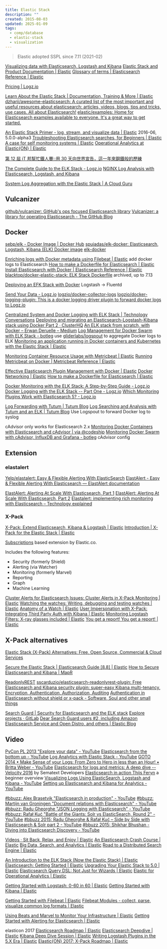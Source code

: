 ```yaml
---
title: Elastic Stack
description: ""
created: 2015-08-03
updated: 2025-01-09
tags:
  - comp/database
  - elastic-stack
  - visualization
---
```


> Elastic adopted SSPL since 7.11 (2021-02)

[Visualizing data with Elasticsearch, Logstash and Kibana](http://blog.webkid.io/visualize-datasets-with-elk/)
[Elastic Stack and Product Documentation | Elastic](https://www.elastic.co/guide/index.html)
[Glossary of terms | Elasticsearch Reference | Elastic](https://www.elastic.co/guide/en/elasticsearch/reference/current/glossary.html)

[Pricing | Logz.io](https://logz.io/pricing/)

[Learn About the Elastic Stack | Documentation, Training & More | Elastic](https://www.elastic.co/learn)
[dzharii/awesome-elasticsearch: A curated list of the most important and useful resources about elasticsearch: articles, videos, blogs, tips and tricks, use cases. All about Elasticsearch!](https://github.com/dzharii/awesome-elasticsearch)
[elastic/examples: Home for Elasticsearch examples available to everyone. It's a great way to get started.](https://github.com/elastic/examples)

[An Elastic Stack Primer - log, stream, and visualize data | Elastic](https://www.elastic.co/blog/elastic-stack-primer) 2016-06, 5.0.0-alpha3
[Troubleshooting Elasticsearch searches, for Beginners | Elastic](https://www.elastic.co/blog/found-beginner-troubleshooting)
[A case for self monitoring systems | Elastic](https://www.elastic.co/blog/a-case-for-self-monitoring-systems)
[Operational Analytics at Elastic{ON} | Elastic](https://www.elastic.co/blog/operational-analytics-with-elasticsearch-at-elasticon-2017-part-1)

[第 12 屆 iT 邦幫忙鐵人賽::用 30 天向世界宣告，這一年來鋼鐵般的歷練](https://ithelp.ithome.com.tw/2020-12th-ironman/articles/3148?sc=iThomeR)

[The Complete Guide to the ELK Stack - Logz.io](https://logz.io/learn/complete-guide-elk-stack/)
[NGINX Log Analysis with Elasticsearch, Logstash, and Kibana](http://logz.io/blog/nginx-log-analysis/)

[System Log Aggregation with the Elastic Stack | A Cloud Guru](https://acloudguru.com/blog/engineering/system-log-aggregation-with-the-elastic-stack)

## Vulcanizer

[github/vulcanizer: GitHub's ops focused Elasticsearch library](https://github.com/github/vulcanizer)
[Vulcanizer: a library for operating Elasticsearch - The GitHub Blog](https://github.blog/2019-03-05-vulcanizer-a-library-for-operating-elasticsearch/)

## Docker

[sebp/elk - Docker Image | Docker Hub](https://hub.docker.com/r/sebp/elk/)
[spujadas/elk-docker: Elasticsearch, Logstash, Kibana (ELK) Docker image](https://github.com/spujadas/elk-docker)
[elk-docker](http://elk-docker.readthedocs.io/)

[Enriching logs with Docker metadata using Filebeat | Elastic](https://www.elastic.co/blog/enrich-docker-logs-with-filebeat) add docker logs to Elasticsearch
[How to make a Dockerfile for Elasticsearch | Elastic](https://www.elastic.co/blog/how-to-make-a-dockerfile-for-elasticsearch)
[Install Elasticsearch with Docker | Elasticsearch Reference | Elastic](https://www.elastic.co/guide/en/elasticsearch/reference/current/docker.html)
[blacktop/docker-elastic-stack: ELK Stack Dockerfile](https://github.com/blacktop/docker-elastic-stack) archived, up to 7.13

[Deploying an EFK Stack with Docker](https://adamtheautomator.com/efk-stack/) Logstash -> Fluentd

[Send Your Data - Logz.io](https://app.logz.io/#/dashboard/send-your-data/log-sources/docker?type=docker-collector-logs-config)
[logzio/docker-collector-logs](https://github.com/logzio/docker-collector-logs)
[logzio/docker-logging-plugin: This is a docker logging driver plugin to forward docker logs to Logz.io](https://github.com/logzio/docker-logging-plugin)

[Centralized System and Docker Logging with ELK Stack | Technology Conversations](http://technologyconversations.com/2015/05/18/centralized-system-and-docker-logging-with-elk-stack/)
[Deploying and migrating an Elasticsearch-Logstash-Kibana stack using Docker Part 2 · ClusterHQ](http://clusterhq.com/2016/01/12/b-multinode-elk-flocker/)
[An ELK stack from scratch, with Docker – Erwan Deruelle – Medium](https://medium.com/@d3rwan/an-elk-stack-from-scratch-with-docker-58551616a2da)
[Log Management for Docker Swarm with ELK Stack - botleg](https://botleg.com/stories/log-management-of-docker-swarm-with-elk-stack/) use [gliderlabs/logspout](https://github.com/gliderlabs/logspout) to aggregate Docker logs to ELK
[Monitoring an application running in Docker containers and Kubernetes with the Elastic Stack | Elastic](https://www.elastic.co/blog/monitoring-an-application-running-in-docker-containers-and-kubernetes-with-the-elastic-stack)

[Monitoring Container Resource Usage with Metricbeat | Elastic](https://www.elastic.co/blog/monitoring_container_resource_usage_with_metricbeat)
[Running Metricbeat on Docker | Metricbeat Reference | Elastic](https://www.elastic.co/guide/en/beats/metricbeat/current/running-on-docker.html)

[Effective Elasticsearch Plugin Management with Docker | Elastic](https://www.elastic.co/blog/elasticsearch-docker-plugin-management)
[Docker Networking | Elastic](https://www.elastic.co/blog/docker-networking)
[How to make a Dockerfile for Elasticsearch | Elastic](https://www.elastic.co/blog/how-to-make-a-dockerfile-for-elasticsearch)

[Docker Monitoring with the ELK Stack: A Step-by-Step Guide - Logz.io](https://logz.io/learn/docker-monitoring-elk-stack/)
[Docker Logging with the ELK Stack -- Part One - Logz.io](https://logz.io/blog/docker-logging/)
[Which Monitoring Plugins Work with Elasticsearch 5? - Logz.io](https://logz.io/blog/monitoring-plugins-elasticsearch-5/)

[Log Forwarding with Tutum | Tutum Blog](https://blog.tutum.co/2015/03/19/log-forwarding-with-tutum/)
[Log Searching and Analysis with Tutum and an ELK | Tutum Blog](https://blog.tutum.co/2015/05/26/log-searching-and-analysis-with-tutum-and-an-elk-2/)
Use Logspout to forward Docker log to syslog

cAdvisor only works for Elasticsearch 2.x
[Monitoring Docker Containers with Elasticsearch and cAdvisor | via @codeship](https://blog.codeship.com/monitoring-docker-containers-with-elasticsearch-and-cadvisor/)
[Monitoring Docker Swarm with cAdvisor, InfluxDB and Grafana - botleg](https://botleg.com/stories/monitoring-docker-swarm-with-cadvisor-influxdb-and-grafana/) cAdvisor config

## Extension

### elastalert

[Yelp/elastalert: Easy & Flexible Alerting With ElasticSearch](https://github.com/yelp/elastalert)
[ElastAlert - Easy & Flexible Alerting With Elasticsearch — ElastAlert documentation](https://elastalert.readthedocs.io/en/latest/)

[ElastAlert: Alerting At Scale With Elasticsearch, Part 1](https://engineeringblog.yelp.com/2015/10/elastalert-alerting-at-scale-with-elasticsearch.html)
[ElastAlert: Alerting At Scale With Elasticsearch, Part 2](https://engineeringblog.yelp.com/2016/03/elastalert-part-two.html)
[Elastalert: implementing rich monitoring with Elasticsearch – Technology explained](https://alexandreesl.com/2016/04/15/elastalert-implementing-rich-monitoring-with-elasticsearch/)

### X-Pack

[X-Pack: Extend Elasticsearch, Kibana & Logstash | Elastic](https://www.elastic.co/products/x-pack)
[Introduction | X-Pack for the Elastic Stack | Elastic](https://www.elastic.co/guide/en/x-pack/current/xpack-introduction.html)

[Subscriptions](https://www.elastic.co/subscriptions) based extension by Elastic.co.

Includes the following features:

- Security (formerly Shield)
- Alerting (via Watcher)
- Monitoring (formerly Marvel)
- Reporting
- Graph
- Machine Learning

[Cluster Alerts for Elasticsearch Issues: Cluster Alerts in X-Pack Monitoring | Elastic](https://www.elastic.co/blog/elasticsearch-cluster-alerts-for-issues-from-xpack-monitoring)
[Watching the watches: Writing, debugging and testing watches | Elastic](https://www.elastic.co/blog/watching-the-watches-writing-debugging-and-testing-watches)
[Anatomy of a Watch | Elastic](https://www.elastic.co/blog/anatomy-of-a-watch)
[User Impersonation with X-Pack: Integrating Third Party Auth with Kibana | Elastic](https://www.elastic.co/blog/user-impersonation-with-x-pack-integrating-third-party-auth-with-kibana)
[Monitoring Logstash Filters: X-ray glasses included | Elastic](https://www.elastic.co/blog/monitoring-logstash-filters)
[You get a report! You get a report! | Elastic](https://www.elastic.co/blog/you_get_a_report_you_get_a_report)

## X-Pack alternatives

[Elastic Stack (X-Pack) Alternatives: Free, Open Source, Commercial & Cloud Services](https://sematext.com/blog/x-pack-alternatives/)

[Secure the Elastic Stack | Elasticsearch Guide [8.8] | Elastic](https://www.elastic.co/guide/en/elasticsearch/reference/current/secure-cluster.html)
[How to Secure Elasticsearch and Kibana | MapR](https://mapr.com/blog/how-secure-elasticsearch-and-kibana/)

[ReadonlyREST](https://readonlyrest.com/)
[sscarduzio/elasticsearch-readonlyrest-plugin: Free Elasticsearch and Kibana security plugin: super-easy Kibana multi-tenancy, Encryption, Authentication, Authorization, Auditing](https://github.com/sscarduzio/elasticsearch-readonlyrest-plugin)
[Authentication in Elasticsearch without shield or x-pack - Software, Soul and other small things](http://ikeptwalking.com/authentication-elasticsearch-without-shield-x-pack/)

[Search Guard | Security for Elasticsearch and the ELK stack](https://search-guard.com/)
[Explore projects · GitLab](https://git.floragunn.com/explore/projects)
[Dear Search Guard users #2, including Amazon Elasticsearch Service and Open Distro, and others | Elastic Blog](https://www.elastic.co/blog/dear-search-guard-users-including-amazon-elasticsearch-service-open-distro-and-others)

## Video

[PyCon PL 2013 "Explore your data" - YouTube](https://www.youtube.com/watch?v=yZu4jQtBUPg)
[Elasticsearch from the bottom up - YouTube](https://www.youtube.com/watch?v=PpX7J-G2PEo)
[Log Analytics with Elastic Stack - YouTube](https://www.youtube.com/watch?v=SuDQ3-FihQk)
[GOTO 2014 • Make Sense of your Logs: From Zero to Hero in less than an Hour! • Britta Weber - YouTube](https://www.youtube.com/watch?v=8vgTBIoF8zs)
[Elasticsearch for logs and metrics: A deep dive -- Velocity 2016](https://www.youtube.com/watch?v=44QQEI9CJQQ) by Sematext Developers
[Elasticsearch in action Thijs Feryn](https://www.youtube.com/watch?v=oPObRc8tHgQ) a beginner overview
[Visualizing Logs Using ElasticSearch, Logstash and Kibana - YouTube](https://www.youtube.com/watch?v=Kqs7UcCJquM)
[Setting up Elasticsearch and Kibana for Analytics - YouTube](https://www.youtube.com/watch?v=wHWb1d_VGp8)

[#bbuzz: Alex Brasetvik "Elasticsearch in production" - YouTube](https://www.youtube.com/watch?v=gkdfNl0WL-A&index=28&list=PLq-odUc2x7i8Qg4j2fix-QN6bjup-QYJW)
[#bbuzz: Martijn van Groningen "Document relations with Elasticsearch" - YouTube](https://www.youtube.com/watch?v=MXbsJsFfpV4&index=32&list=PLq-odUc2x7i8Qg4j2fix-QN6bjup-QYJW)
[#bbuzz: Radu Gheorghe "JSON Logging with Elasticsearch" - YouTube](https://www.youtube.com/watch?v=yDLtyLi6Ny8&index=4&list=PLq-odUc2x7i8Qg4j2fix-QN6bjup-QYJW)
[#bbuzz: Rafał Kuć "Battle of the Giants: Solr vs ElasticSearch, Round 2" - YouTube](https://www.youtube.com/watch?v=IutoHcJT61k&index=11&list=PLq-odUc2x7i8Qg4j2fix-QN6bjup-QYJW)
[#bbuzz 2015: Radu Gheorghe & Rafał Kuć – Side by Side with Elasticsearch & Solr part 2 - YouTube](https://www.youtube.com/watch?v=01mXpZ0F-_o&index=33&list=PLq-odUc2x7i-_qWWixXHZ6w-MxyLxEC7s)
[#bbuzz 2015: Shikhar Bhushan - Diving into Elasticsearch Discovery - YouTube](https://www.youtube.com/watch?v=rptCFp4CuXk&index=42&list=PLq-odUc2x7i-_qWWixXHZ6w-MxyLxEC7s)

[Videos · Sit Back, Relax, and Enjoy | Elastic](https://www.elastic.co/videos)
[An Elasticsearch Crash Course | Elastic](https://www.elastic.co/videos/an-elasticsearch-crash-course)
[Big Data, Search, and Analytics | Elastic](https://www.elastic.co/videos/big-data-search-and-analytics)
[Road to a Distributed Search Engine | Elastic](https://www.elastic.co/videos/road-to-a-distributed-search-engine)

[An Introduction to the ELK Stack (Now the Elastic Stack) | Elastic](https://www.elastic.co/webinars/introduction-elk-stack)
[Elasticsearch: Getting Started | Elastic](https://www.elastic.co/webinars/getting-started-elasticsearch)
[Upgrading Your Elastic Stack to 5.0 | Elastic](https://www.elastic.co/webinars/upgrading-your-elastic-stack-to-5-0)
[Elasticsearch Query DSL: Not Just for Wizards | Elastic](https://www.elastic.co/webinars/elasticsearch-query-dsl)
[Elastic for Operational Analytics | Elastic](https://www.elastic.co/webinars/elastic-for-operational-analytics)

[Getting Started with Logstash: 0-60 in 60 | Elastic](https://www.elastic.co/webinars/getting-started-logstash)
[Getting Started with Kibana | Elastic](https://www.elastic.co/webinars/getting-started-kibana)

[Getting Started with Filebeat | Elastic](https://www.elastic.co/videos/getting-started-with-filebeat)
[Filebeat Modules - collect, parse, visualize common log formats | Elastic](https://www.elastic.co/videos/filebeat-modules-collect-parse-visualize-common-log-formats)

[Using Beats and Marvel to Monitor Your Infrastructure | Elastic](https://www.elastic.co/webinars/using-beats-and-marvel-to-monitor-your-infrastructure)
[Getting Started with Alerting for Elasticsearch | Elastic](https://www.elastic.co/webinars/getting-started-with-alerting-for-elasticsearch)

elasticon 2017
[Elasticsearch Roadmap | Elastic](https://www.elastic.co/elasticon/conf/2017/sf/what-is-evolving-in-elasticsearch)
[Elasticsearch Deepdive | Elastic](https://www.elastic.co/elasticon/tour/2017/london/elasticsearch-deepdive)
[Kibana Deep Dive Session | Elastic](https://www.elastic.co/elasticon/tour/2017/london/kibana-deep-dive-session)
[Writing Logstash Plugins in the 5.X Era | Elastic](https://www.elastic.co/elasticon/conf/2017/sf/writing-logstash-plugins-in-the-5x-era)
[Elastic{ON} 2017: X-Pack Roadmap | Elastic](https://www.elastic.co/elasticon/conf/2017/sf/what-is-exciting-in-x-pack)
